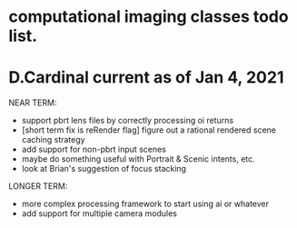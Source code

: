 # computational imaging classes todo list.
# D.Cardinal current as of Jan 4, 2021

NEAR TERM:
* support pbrt lens files by correctly processing oi returns
* [short term fix is reRender flag] 
    figure out a rational rendered scene caching strategy
* add support for non-pbrt input scenes
* maybe do something useful with Portrait & Scenic intents, etc.
* look at Brian's suggestion of focus stacking

LONGER TERM:
* more complex processing framework to start using ai or whatever
* add support for multiple camera modules
